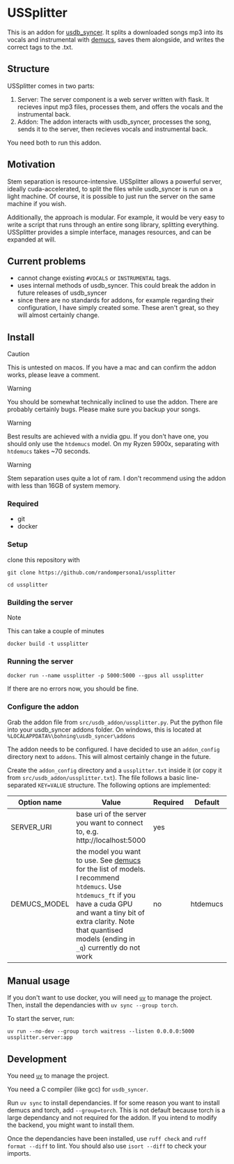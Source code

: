 # USSplitter

This is an addon for [usdb_syncer](https://github.com/bohning/usdb_syncer). It splits a downloaded songs mp3 into its vocals and instrumental with [demucs](https://github.com/adefossez/demucs), saves them alongside, and writes the correct tags to the .txt.

## Structure

USSplitter comes in two parts:

1. Server: The server component is a web server written with flask. It recieves input mp3 files, processes them, and offers the vocals and the instrumental back.
2. Addon: The addon interacts with usdb_syncer, processes the song, sends it to the server, then recieves vocals and instrumental back.

You need both to run this addon.

## Motivation

Stem separation is resource-intensive. USSplitter allows a powerful server, ideally cuda-accelerated, to split the files while usdb_syncer is run on a light machine. Of course, it is possible to just run the server on the same machine if you wish.

Additionally, the approach is modular. For example, it would be very easy to write a script that runs through an entire song library, splitting everything. USSplitter provides a simple interface, manages resources, and can be expanded at will. 

## Current problems

- cannot change existing `#VOCALS` or `INSTRUMENTAL` tags. 
- uses internal methods of usdb_syncer. This could break the addon in future releases of usdb_syncer
- since there are no standards for addons, for example regarding their configuration, I have simply created some. These aren't great, so they will almost certainly change. 

## Install

> [!CAUTION]
> This is untested on macos. If you have a mac and can confirm the addon works, please leave a comment.

> [!WARNING]
> You should be somewhat technically inclined to use the addon. There are probably certainly bugs. Please make sure you backup your songs.

> [!WARNING]
> Best results are achieved with a nvidia gpu. If you don't have one, you should only use the `htdemucs` model. On my Ryzen 5900x, separating with `htdemucs` takes ~70 seconds.

> [!WARNING]
> Stem separation uses quite a lot of ram. I don't recommend using the addon with less than 16GB of system memory.

### Required

- git
- docker

### Setup

clone this repository with 

`git clone https://github.com/randompersona1/ussplitter`

`cd ussplitter`

### Building the server

> [!NOTE]
> This can take a couple of minutes

`docker build -t ussplitter`

### Running the server

`docker run --name ussplitter -p 5000:5000 --gpus all ussplitter`

If there are no errors now, you should be fine.

### Configure the addon

Grab the addon file from `src/usdb_addon/ussplitter.py`. Put the python file into your usdb_syncer addons folder. On windows, this is located at `%LOCALAPPDATA%\bohning\usdb_syncer\addons`

The addon needs to be configured. I have decided to use an `addon_config` directory next to `addons`. This will almost certainly change in the future.

Create the `addon_config` directory and a `ussplitter.txt` inside it (or copy it from `src/usdb_addon/ussplitter.txt`). The file follows a basic line-separated `KEY=VALUE` structure. The following options are implemented:

| Option name | Value | Required | Default |
| ----------- | ----- | -------- | ------- |
| SERVER_URI  | base uri of the server you want to connect to, e.g. http://localhost:5000 | yes |  |
| DEMUCS_MODEL | the model you want to use. See [demucs](https://github.com/adefossez/demucs) for the list of models. I recommend `htdemucs`. Use `htdemucs_ft` if you have a cuda GPU and want a tiny bit of extra clarity. Note that quantised models (ending in `_q`) currently do not work | no | htdemucs


## Manual usage

If you don't want to use docker, you will need [`uv`](https://docs.astral.sh/uv/) to manage the project. Then, install the dependancies with `uv sync --group torch`.

To start the server, run:

`uv run --no-dev --group torch waitress --listen 0.0.0.0:5000 ussplitter.server:app`


## Development

You need [`uv`](https://docs.astral.sh/uv/) to manage the project.

You need a C compiler (like gcc) for `usdb_syncer`.

Run `uv sync` to install dependancies. If for some reason you want to install demucs and torch, add `--group=torch`. This is not default because torch is a large dependancy and not required for the addon. If you intend to modify the backend, you might want to install them.

Once the dependancies have been installed, use `ruff check` and `ruff format --diff` to lint. You should also use `isort --diff` to check your imports.
